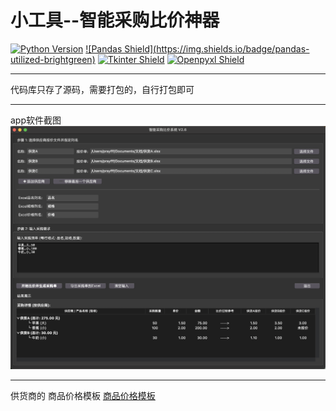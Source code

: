 # 小工具--智能采购比价神器

[![Python Version](https://img.shields.io/badge/python-3.7%2B-blue.svg)](https://www.python.org/) [![Pandas Shield](https://img.shields.io/badge/pandas- utilized-brightgreen)](https://pandas.pydata.org/) [![Tkinter Shield](https://img.shields.io/badge/Tkinter-GUI-orange)](https://docs.python.org/3/library/tkinter.html) [![Openpyxl Shield](https://img.shields.io/badge/openpyxl-Excel%20Magic-9cf)](https://openpyxl.readthedocs.io/)

---
代码库只存了源码，需要打包的，自行打包即可

---

app软件截图
![Screenshot](app.png)


---
供货商的 商品价格模板
[商品价格模板](供货商商品价格模板.xlsx)